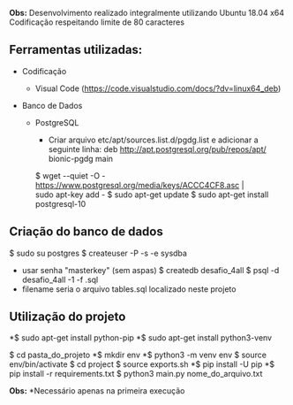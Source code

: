 **Obs:** Desenvolvimento realizado integralmente utilizando Ubuntu 18.04 x64
     Codificação respeitando limite de 80 caracteres


## Ferramentas utilizadas:
- Codificação
  - Visual Code (https://code.visualstudio.com/docs/?dv=linux64_deb)

- Banco de Dados
  - PostgreSQL
    - Criar arquivo etc/apt/sources.list.d/pgdg.list e adicionar a seguinte linha: deb http://apt.postgresql.org/pub/repos/apt/ bionic-pgdg main

    $ wget --quiet -O - https://www.postgresql.org/media/keys/ACCC4CF8.asc | \
      sudo apt-key add -
    $ sudo apt-get update
    $ sudo apt-get install postgresql-10


## Criação do banco de dados
 $ sudo su postgres
 $ createuser -P -s -e sysdba
   - usar senha "masterkey" (sem aspas)
 $ createdb desafio_4all
 $ psql -d desafio_4all -1 -f <filename>.sql
   - filename seria o arquivo tables.sql localizado neste projeto

## Utilização do projeto
  *$ sudo apt-get install python-pip
  *$ sudo apt-get install python3-venv

  $ cd pasta_do_projeto
  *$ mkdir env
  *$ python3 -m venv env
  $ source env/bin/activate
  $ cd project
  $ source exports.sh
  *$ pip install -U pip
  *$ pip install -r requirements.txt
  $ python3 main.py nome_do_arquivo.txt

**Obs:** *Necessário apenas na primeira execução

